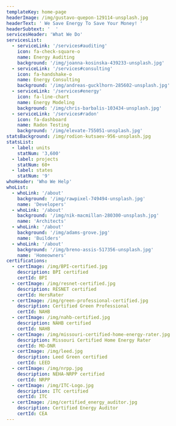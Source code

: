 ```yaml
---
templateKey: home-page
headerImage: /img/gustavo-quepon-129114-unsplash.jpg
headerText: ' We Save Energy To Save Your Money! '
headerSubtext: '  '
servicesHeader: 'What We Do'
servicesList:
  - serviceLink: '/services#auditing'
    icon: fa-check-square-o
    name: Energy Auditing
    background: '/img/joanna-kosinska-439233-unsplash.jpg'
  - serviceLink: '/services#consulting'
    icon: fa-handshake-o
    name: Energy Consulting
    background: '/img/andreas-gucklhorn-285602-unsplash.jpg'
  - serviceLink: '/services#energy'
    icon: fa-line-chart
    name: Energy Modeling
    background: '/img/chris-barbalis-103434-unsplash.jpg'
  - serviceLink: '/services#radon'
    icon: fa-dashboard
    name: Radon Testing
    background: '/img/elevate-755051-unsplash.jpg'
statsBackground: /img/rodion-kutsaev-956-unsplash.jpg
statsList:
  - label: units
    statNum: '3,600'
  - label: projects
    statNum: 60+
  - label: states
    statNum: '9'
whoHeader: 'Who We Help'
whoList:
  - whoLink: '/about'
    background: '/img/rawpixel-749494-unsplash.jpg'
    name: 'Developers'
  - whoLink: '/about'
    background: '/img/nik-macmillan-280300-unsplash.jpg'
    name: 'Architects'
  - whoLink: '/about'
    background: '/img/adams-grove.jpg'
    name: 'Builders'
  - whoLink: '/about'
    background: '/img/breno-assis-517356-unsplash.jpg'
    name: 'Homeowners'
certifications:
  - certImage: /img/BPI-certified.jpg
    description: BPI certified
    certId: BPI
  - certImage: /img/resnet-certified.jpg
    description: RESNET certified
    certId: HersRater
  - certImage: /img/green-professional-certified.jpg
    description: Certified Green Professional
    certId: NAHB
  - certImage: /img/nahb-certified.jpg
    description: NAHB certified
    certId: NAHB
  - certImage: /img/missouri-certified-home-energy-rater.jpg
    description: Missouri Certified Home Energy Rater
    certId: MO-DNR
  - certImage: /img/leed.jpg
    description: Leed Green certified
    certId: LEED
  - certImage: /img/nrpp.jpg
    description: NEHA-NRPP certified
    certId: NRPP
  - certImage: /img/ITC-Logo.jpg
    description: ITC certified
    certId: ITC
  - certImage: /img/certified_energy_auditor.jpg
    description: Certified Energy Auditor
    certId: CEA
---
```

